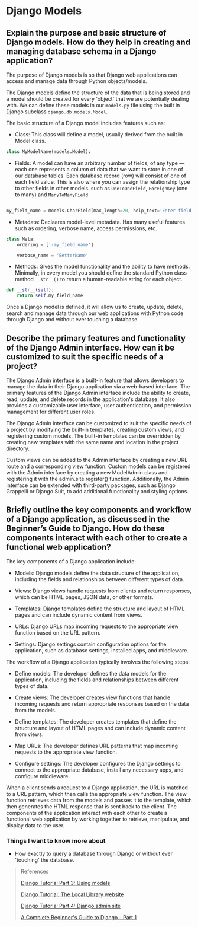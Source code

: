 # Django Models

## Explain the purpose and basic structure of Django models. How do they help in creating and managing database schema in a Django application?

The purpose of Django models is so that Django web applications can access and manage data through Python objects/models.

The Django models define the structure of the data that is being stored and a model should be created for every 'object' that we are potentially dealing with. We can define these models in our `models.py` file using the built in Django subclass `django.db.models.Model`. 

The basic structure of a Django model includes features such as:

- Class: This class will define a model, usually derived from the built in Model class.

```python
class MyModelName(models.Model):

```


- Fields: A model can have an arbitrary number of fields, of any type — each one represents a column of data that we want to store in one of our database tables. Each database record (row) will consist of one of each field value. This is also where you can assign the relationship type to other fields in other models. such as `OneToOneField`, `ForeignKey` (one to many) and `ManyToManyField`

```python

my_field_name = models.CharField(max_length=20, help_text='Enter field documentation')

```

- Metadata: Declaares model-level metadata. Has many useful features such as ordering, verbose name, access permissions, etc. 

```python
class Meta:
    ordering = ['-my_field_name']

    verbose_name = 'BetterName'
```

- Methods: Gives the model functionality and the ability to have methods. Minimally, in every model you should define the standard Python class method `__str__()` to return a human-readable string for each object.

```python
def __str__(self):
    return self.my_field_name
```

Once a Django model is defined, it will allow us to create, update, delete, search and manage data through our web applications with Python code through Django and without ever touching a database. 


## Describe the primary features and functionality of the Django Admin interface. How can it be customized to suit the specific needs of a project?

The Django Admin interface is a built-in feature that allows developers to manage the data in their Django application via a web-based interface. The primary features of the Django Admin interface include the ability to create, read, update, and delete records in the application's database. It also provides a customizable user interface, user authentication, and permission management for different user roles.

The Django Admin interface can be customized to suit the specific needs of a project by modifying the built-in templates, creating custom views, and registering custom models. The built-in templates can be overridden by creating new templates with the same name and location in the project directory. 

Custom views can be added to the Admin interface by creating a new URL route and a corresponding view function. Custom models can be registered with the Admin interface by creating a new ModelAdmin class and registering it with the admin.site.register() function. Additionally, the Admin interface can be extended with third-party packages, such as Django Grappelli or Django Suit, to add additional functionality and styling options.

## Briefly outline the key components and workflow of a Django application, as discussed in the Beginner’s Guide to Django. How do these components interact with each other to create a functional web application?

The key components of a Django application include:

- Models: Django models define the data structure of the application, including the fields and relationships between different types of data.

- Views: Django views handle requests from clients and return responses, which can be HTML pages, JSON data, or other formats.

- Templates: Django templates define the structure and layout of HTML pages and can include dynamic content from views.

- URLs: Django URLs map incoming requests to the appropriate view function based on the URL pattern.

- Settings: Django settings contain configuration options for the application, such as database settings, installed apps, and middleware.

The workflow of a Django application typically involves the following steps:

- Define models: The developer defines the data models for the application, including the fields and relationships between different types of data.

- Create views: The developer creates view functions that handle incoming requests and return appropriate responses based on the data from the models.

- Define templates: The developer creates templates that define the structure and layout of HTML pages and can include dynamic content from views.

- Map URLs: The developer defines URL patterns that map incoming requests to the appropriate view function.

- Configure settings: The developer configures the Django settings to connect to the appropriate database, install any necessary apps, and configure middleware.

When a client sends a request to a Django application, the URL is matched to a URL pattern, which then calls the appropriate view function. The view function retrieves data from the models and passes it to the template, which then generates the HTML response that is sent back to the client. The components of the application interact with each other to create a functional web application by working together to retrieve, manipulate, and display data to the user.

### Things I want to know more about

- How exactly to query a database through Django or without ever 'touching' the database.

> References
>
>[Django Tutorial Part 3: Using models](https://developer.mozilla.org/en-US/docs/Learn/Server-side/Django/Models)
>
>[Django Tutorial: The Local Library website](https://developer.mozilla.org/en-US/docs/Learn/Server-side/Django/Tutorial_local_library_website)
>
>[Django Tutorial Part 4: Django admin site](https://developer.mozilla.org/en-US/docs/Learn/Server-side/Django/Admin_site)
>
>[A Complete Beginner's Guide to Django - Part 1](https://simpleisbetterthancomplex.com/series/2017/09/04/a-complete-beginners-guide-to-django-part-1.html)
>
>